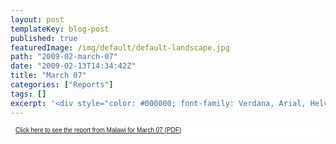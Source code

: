 ```yaml
---
layout: post
templateKey: blog-post
published: true
featuredImage: /img/default/default-landscape.jpg
path: "2009-02-march-07"
date: "2009-02-13T14:34:42Z"
title: "March 07"
categories: ["Reports"]
tags: []
excerpt: '<div style="color: #000000; font-family: Verdana, Arial, Helvetica, sans-serif; font-size: 10px; b...'
---
```


<div style="color: #000000; font-family: Verdana, Arial, Helvetica, sans-serif; font-size: 10px; background-image: initial; background-repeat: initial; background-attachment: initial; -webkit-background-clip: initial; -webkit-background-origin: initial; background-color: #ffffff; background-position: initial initial; margin: 8px;">

[Click here to see the report from Malawi for March 07 (PDF)](../../pdfs/reports/Landirani%20Report%20March%202007.pdf)

</div>
